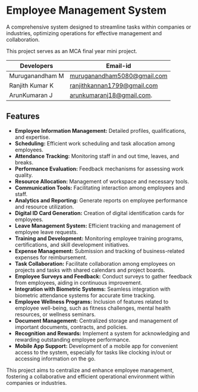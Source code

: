 # Employee Management System

A comprehensive system designed to streamline tasks within companies or industries, optimizing operations for effective management and collaboration.

This project serves as an MCA final year mini project.

|   Developers    |           Email-id           |
|-----------------|------------------------------|
| Muruganandham M | muruganandham5080@gmail.com  | 
| Ranjith Kumar K | ranjithkannan1799@gmail.com  |
| ArunKumaran J  | arunkumaranj18@gmail.com.    |
## Features
- **Employee Information Management:** Detailed profiles, qualifications, and expertise.
- **Scheduling:** Efficient work scheduling and task allocation among employees.
- **Attendance Tracking:** Monitoring staff in and out time, leaves, and breaks.
- **Performance Evaluation:** Feedback mechanisms for assessing work quality.
- **Resource Allocation:** Management of workspace and necessary tools.
- **Communication Tools:** Facilitating interaction among employees and staff.
- **Analytics and Reporting:** Generate reports on employee performance and resource utilization.
- **Digital ID Card Generation:** Creation of digital identification cards for employees.
- **Leave Management System:** Efficient tracking and management of employee leave requests.
- **Training and Development:** Monitoring employee training programs, certifications, and skill development initiatives.
- **Expense Management:** Submission and tracking of business-related expenses for reimbursement.
- **Task Collaboration:** Facilitate collaboration among employees on projects and tasks with shared calendars and project boards.
- **Employee Surveys and Feedback:** Conduct surveys to gather feedback from employees, aiding in continuous improvement.
- **Integration with Biometric Systems:** Seamless integration with biometric attendance systems for accurate time tracking.
- **Employee Wellness Programs:** Inclusion of features related to employee well-being, such as fitness challenges, mental health resources, or wellness seminars.
- **Document Management:** Centralized storage and management of important documents, contracts, and policies.
- **Recognition and Rewards:** Implement a system for acknowledging and rewarding outstanding employee performance.
- **Mobile App Support:** Development of a mobile app for convenient access to the system, especially for tasks like clocking in/out or accessing information on the go.

This project aims to centralize and enhance employee management, fostering a collaborative and efficient operational environment within companies or industries.

